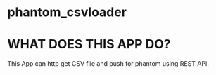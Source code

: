 # phantom_csvloader

WHAT DOES THIS APP DO?
======================
This App can http get CSV file and push for phantom using REST API.


